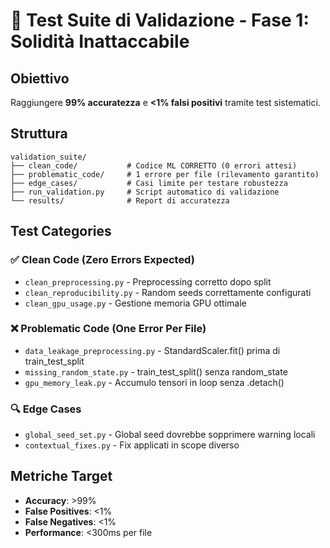 # 🎯 Test Suite di Validazione - Fase 1: Solidità Inattaccabile

## Obiettivo
Raggiungere **99% accuratezza** e **<1% falsi positivi** tramite test sistematici.

## Struttura

```
validation_suite/
├── clean_code/           # Codice ML CORRETTO (0 errori attesi)
├── problematic_code/     # 1 errore per file (rilevamento garantito)  
├── edge_cases/           # Casi limite per testare robustezza
├── run_validation.py     # Script automatico di validazione
└── results/              # Report di accuratezza
```

## Test Categories

### ✅ Clean Code (Zero Errors Expected)
- `clean_preprocessing.py` - Preprocessing corretto dopo split
- `clean_reproducibility.py` - Random seeds correttamente configurati
- `clean_gpu_usage.py` - Gestione memoria GPU ottimale

### ❌ Problematic Code (One Error Per File)
- `data_leakage_preprocessing.py` - StandardScaler.fit() prima di train_test_split
- `missing_random_state.py` - train_test_split() senza random_state
- `gpu_memory_leak.py` - Accumulo tensori in loop senza .detach()

### 🔍 Edge Cases 
- `global_seed_set.py` - Global seed dovrebbe sopprimere warning locali
- `contextual_fixes.py` - Fix applicati in scope diverso

## Metriche Target
- **Accuracy**: >99%
- **False Positives**: <1% 
- **False Negatives**: <1%
- **Performance**: <300ms per file
